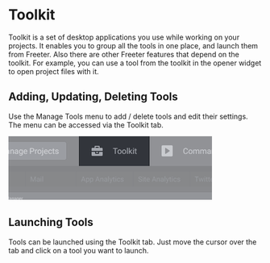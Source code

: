 # Toolkit

Toolkit is a set of desktop applications you use while working on your projects. It enables you to group all the tools in one place, and launch them from Freeter. Also there are other Freeter features that depend on the toolkit. For example, you can use a tool from the toolkit in the opener widget to open project files with it.

## Adding, Updating, Deleting Tools

Use the Manage Tools menu to add / delete tools and edit their settings. The menu can be accessed via the Toolkit tab.

![Screenshot](toolkit-tab.png "Toolkit Tab")

## Launching Tools

Tools can be launched using the Toolkit tab. Just move the cursor over the tab and click on a tool you want to launch.

